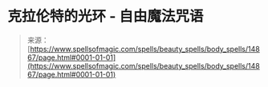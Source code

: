 <!--yml

category: 未分类

date: 2024-06-12 18:53:57

-->

# 克拉伦特的光环 - 自由魔法咒语

> 来源：[https://www.spellsofmagic.com/spells/beauty_spells/body_spells/14867/page.html#0001-01-01](https://www.spellsofmagic.com/spells/beauty_spells/body_spells/14867/page.html#0001-01-01)

